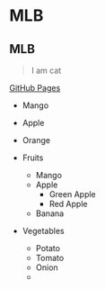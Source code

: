 # MLB
## MLB 
> I am cat

[GitHub Pages](https://google.com/)

- Mango
- Apple
- Orange


- Fruits
  - Mango
  - Apple
    - Green Apple
    - Red Apple
  - Banana
- Vegetables
  - Potato
  - Tomato
  - Onion
  - 
